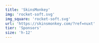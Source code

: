```yaml
---
title: 'SkinsMonkey'
img: 'rocket-soft.svg'
img_square: 'rocket-soft.svg'
url: 'https://skinsmonkey.com/?ref=nuxt'
tier: 'Sponsors'
size: 'h-12'
---
```

